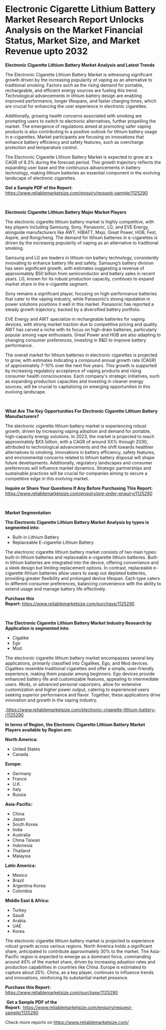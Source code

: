 <p><h1>Electronic Cigarette Lithium Battery Market Research Report Unlocks Analysis on the Market Financial Status, Market Size, and Market Revenue upto 2032</h1></p><p><strong>Electronic Cigarette Lithium Battery Market Analysis and Latest Trends</strong></p>
<p><p>The Electronic Cigarette Lithium Battery Market is witnessing significant growth driven by the increasing popularity of vaping as an alternative to traditional smoking. Factors such as the rising demand for portable, rechargeable, and efficient energy sources are fueling this trend. Technological advancements in lithium battery design are enabling improved performance, longer lifespans, and faster charging times, which are crucial for enhancing the user experience in electronic cigarettes.</p><p>Additionally, growing health concerns associated with smoking are prompting users to switch to electronic alternatives, further propelling the market. The emergence of regulations aimed at promoting safer vaping products is also contributing to a positive outlook for lithium battery usage in e-cigarettes. Market participants are focusing on innovations that enhance battery efficiency and safety features, such as overcharge protection and temperature control.</p><p>The Electronic Cigarette Lithium Battery Market is expected to grow at a CAGR of 6.3% during the forecast period. This growth trajectory reflects the expanding user base and the continuous advancements in battery technology, making lithium batteries an essential component in the evolving landscape of electronic cigarettes.</p></p>
<p><strong>Get a Sample PDF of the Report:&nbsp;</strong> <a href="https://www.reliablemarketsize.com/enquiry/request-sample/1125290?utm_campaign=2444&utm_medium=2&utm_source=Github&utm_content=ia&utm_term=07042025&utm_id=electronic-cigarette-lithium-battery">https://www.reliablemarketsize.com/enquiry/request-sample/1125290</a></p>
<p>&nbsp;</p>
<p><strong>Electronic Cigarette Lithium Battery Major Market Players</strong></p>
<p><p>The electronic cigarette lithium battery market is highly competitive, with key players including Samsung, Sony, Panasonic, LG, and EVE Energy, alongside manufacturers like AWT, HIBATT, Mxjo, Great Power, HGB, Fest, Aspire, and Rongcheng. The demand for lithium batteries in e-cigarettes is driven by the increasing popularity of vaping as an alternative to traditional smoking.</p><p>Samsung and LG are leaders in lithium-ion battery technology, consistently innovating to enhance battery life and safety. Samsung’s battery division has seen significant growth, with estimates suggesting a revenue of approximately $50 billion from semiconductor and battery sales in recent years. LG, known for its robust production capacity, continues to expand market share in the e-cigarette segment.</p><p>Sony remains a significant player, focusing on high-performance batteries that cater to the vaping industry, while Panasonic’s strong reputation in power solutions positions it well in this market. Panasonic has reported a steady growth trajectory, backed by a diversified battery portfolio.</p><p>EVE Energy and AWT specialize in rechargeable batteries for vaping devices, with strong market traction due to competitive pricing and quality. AWT has carved a niche with its focus on high-drain batteries, particularly popular among vape enthusiasts. Great Power and HGB are also adapting to changing consumer preferences, investing in R&D to improve battery performance.</p><p>The overall market for lithium batteries in electronic cigarettes is projected to grow, with estimates indicating a compound annual growth rate (CAGR) of approximately 7-10% over the next five years. This growth is supported by increasing regulatory acceptance of vaping products and rising consumer health consciousness. Each company's strategic initiatives, such as expanding production capacities and investing in cleaner energy sources, will be crucial to capitalizing on emerging opportunities in this evolving landscape.</p></p>
<p>&nbsp;</p>
<p><strong>What Are The Key Opportunities For Electronic Cigarette Lithium Battery Manufacturers?</strong></p>
<p><p>The electronic cigarette lithium battery market is experiencing robust growth, driven by increasing vaping adoption and demand for portable, high-capacity energy solutions. In 2023, the market is projected to reach approximately $XX billion, with a CAGR of around XX% through 2030, attributed to technological advancements and the shift towards healthier alternatives to smoking. Innovations in battery efficiency, safety features, and environmental concerns related to lithium battery disposal will shape future developments. Additionally, regulatory landscapes and consumer preferences will influence market dynamics. Strategic partnerships and sustainable practices will be crucial for companies aiming to secure a competitive edge in this evolving market.</p></p>
<p><strong>Inquire or Share Your Questions If Any Before Purchasing This Report:</strong> <a href="https://www.reliablemarketsize.com/enquiry/pre-order-enquiry/1125290?utm_campaign=2444&utm_medium=2&utm_source=Github&utm_content=ia&utm_term=07042025&utm_id=electronic-cigarette-lithium-battery">https://www.reliablemarketsize.com/enquiry/pre-order-enquiry/1125290</a></p>
<p>&nbsp;</p>
<p><strong>Market Segmentation</strong></p>
<p><strong>The Electronic Cigarette Lithium Battery Market Analysis by types is segmented into:</strong></p>
<p><ul><li>Built-in Lithium Battery</li><li>Replaceable E-cigarette Lithium Battery</li></ul></p>
<p><p>The electronic cigarette lithium battery market consists of two main types: built-in lithium batteries and replaceable e-cigarette lithium batteries. Built-in lithium batteries are integrated into the device, offering convenience and a sleek design but limiting replacement options. In contrast, replaceable e-cigarette lithium batteries allow users to swap out depleted batteries, providing greater flexibility and prolonged device lifespan. Each type caters to different consumer preferences, balancing convenience with the ability to extend usage and manage battery life effectively.</p></p>
<p><strong>Purchase this Report:&nbsp;</strong><a href="https://www.reliablemarketsize.com/purchase/1125290?utm_campaign=2444&utm_medium=2&utm_source=Github&utm_content=ia&utm_term=07042025&utm_id=electronic-cigarette-lithium-battery">https://www.reliablemarketsize.com/purchase/1125290</a></p>
<p>&nbsp;</p>
<p><strong>The Electronic Cigarette Lithium Battery Market Industry Research by Application is segmented into:</strong></p>
<p><ul><li>Cigalike</li><li>Ego</li><li>Mod</li></ul></p>
<p><p>The electronic cigarette lithium battery market encompasses several key applications, primarily classified into Cigalikes, Ego, and Mod devices. Cigalikes resemble traditional cigarettes and offer a simple, user-friendly experience, making them popular among beginners. Ego devices provide enhanced battery life and customizable features, appealing to intermediate users. Mods, or advanced personal vaporizers, allow for extensive customization and higher power output, catering to experienced users seeking superior performance and flavor. Together, these applications drive innovation and growth in the vaping industry.</p></p>
<p><a href="https://www.reliablemarketsize.com/electronic-cigarette-lithium-battery-r1125290?utm_campaign=2444&utm_medium=2&utm_source=Github&utm_content=ia&utm_term=07042025&utm_id=electronic-cigarette-lithium-battery">&nbsp;https://www.reliablemarketsize.com/electronic-cigarette-lithium-battery-r1125290</a></p>
<p><strong>In terms of Region, the Electronic Cigarette Lithium Battery Market Players available by Region are:</strong></p>
<p>
    <p> <strong> North America: </strong>
        <ul>
            <li>United States</li>
            <li>Canada</li>
        </ul>
        </p> 
    <p> <strong> Europe: </strong>
        <ul>
            <li>Germany</li>
            <li>France</li>
            <li>U.K.</li>
            <li>Italy</li>
            <li>Russia</li>
        </ul>
        </p> 
    <p> <strong> Asia-Pacific: </strong>
        <ul>
            <li>China</li>
            <li>Japan</li>
            <li>South Korea</li>
            <li>India</li>
            <li>Australia</li>
            <li>China Taiwan</li>
            <li>Indonesia</li>
            <li>Thailand</li>
            <li>Malaysia</li>
        </ul>
        </p> 
    <p> <strong> Latin America: </strong>
        <ul>
            <li>Mexico</li>
            <li>Brazil</li>
            <li>Argentina Korea</li>
            <li>Colombia</li>
        </ul>
        </p> 
    <p> <strong> Middle East & Africa: </strong>
        <ul>
            <li>Turkey</li>
            <li>Saudi</li>
            <li>Arabia</li>
            <li>UAE</li>
            <li>Korea</li>
        </ul>
    </p>
    </p>
<p><p>The electronic cigarette lithium battery market is projected to experience robust growth across various regions. North America holds a significant share, anticipated to contribute approximately 30% to the market. The Asia-Pacific region is expected to emerge as a dominant force, commanding around 40% of the market share, driven by increasing adoption rates and production capabilities in countries like China. Europe is estimated to capture about 25%. China, as a key player, continues to influence trends and innovations, reinforcing its substantial market presence.</p></p>
<p><strong>Purchase this Report: </strong><a href="https://www.reliablemarketsize.com/purchase/1125290?utm_campaign=2444&utm_medium=2&utm_source=Github&utm_content=ia&utm_term=07042025&utm_id=electronic-cigarette-lithium-battery">https://www.reliablemarketsize.com/purchase/1125290</a></p>
<p>&nbsp;<strong>Get a Sample PDF of the Report:&nbsp;&nbsp;</strong><a href="https://www.reliablemarketsize.com/enquiry/request-sample/1125290?utm_campaign=2444&utm_medium=2&utm_source=Github&utm_content=ia&utm_term=07042025&utm_id=electronic-cigarette-lithium-battery">https://www.reliablemarketsize.com/enquiry/request-sample/1125290</a></p>
<p><strong></strong></p>
<p>Check more reports on <a href="https://www.reliablemarketsize.com/?utm_campaign=2444&utm_medium=2&utm_source=Github&utm_content=ia&utm_term=07042025&utm_id=electronic-cigarette-lithium-battery">https://www.reliablemarketsize.com/</a></p>